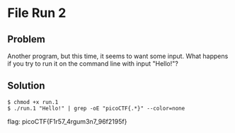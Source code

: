 # File Run 2

## Problem
Another program, but this time, it seems to want some input. What happens if you try to run it on the command line with input "Hello!"?

## Solution

```
$ chmod +x run.1
$ ./run.1 "Hello!" | grep -oE "picoCTF{.*}" --color=none
```

flag: picoCTF{F1r57_4rgum3n7_96f2195f}